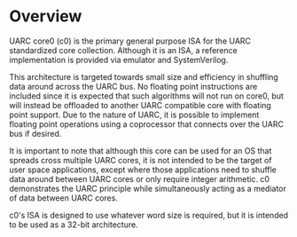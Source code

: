 # Overview

UARC core0 (c0) is the primary general purpose ISA for the UARC standardized core collection. Although it is an ISA, a reference implementation is provided via emulator and SystemVerilog.

This architecture is targeted towards small size and efficiency in shuffling data around across the UARC bus. No floating point instructions are included since it is expected that such algorithms will not run on core0, but will instead be offloaded to another UARC compatible core with floating point support. Due to the nature of UARC, it is possible to implement floating point operations using a coprocessor that connects over the UARC bus if desired.

It is important to note that although this core can be used for an OS that spreads cross multiple UARC cores, it is not intended to be the target of user space applications, except where those applications need to shuffle data around between UARC cores or only require integer arithmetic. c0 demonstrates the UARC principle while simultaneously acting as a mediator of data between UARC cores.

c0's ISA is designed to use whatever word size is required, but it is intended to be used as a 32-bit architecture.
